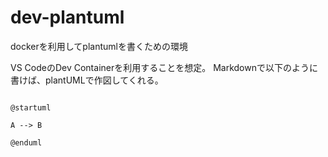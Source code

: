 # dev-plantuml
dockerを利用してplantumlを書くための環境

VS CodeのDev Containerを利用することを想定。
Markdownで以下のように書けば、plantUMLで作図してくれる。

```plantuml

@startuml

A --> B

@enduml

```
